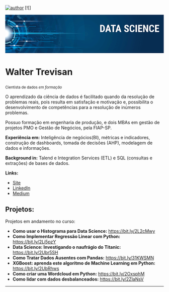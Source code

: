[![author](https://img.shields.io/badge/author-walter-trevisan-red.svg)](https://www.linkedin.com/in/walter-trevisan) [![]
<!--(https://img.shields.io/badge/python-3.7+-blue.svg)](https://www.python.org/downloads/release/python-365/) [![GPLv3 license](https://img.shields.io/badge/License-GPLv3-blue.svg)](http://perso.crans.org/besson/LICENSE.html) [![contributions welcome](https://img.shields.io/badge/contributions-welcome-brightgreen.svg?style=flat)](https://github.com/trevisanwjr/Projetos_data_science)-->

<p align="center">
  <img src="banner.png" >
</p>

# Walter Trevisan
<sub>Cientista de dados *em formação* </sub>

O aprendizado da ciência de dados é facilitado quando da resolução de problemas reais, pois resulta em satisfação e motivação e, possibilita o desenvolvimento de competências para a resolução de inúmeros problemas.

Possuo formação em engenharia de produção, e dois MBAs em gestão de projetos PMO e Gestão de Negócios, pela FIAP-SP.

**Experiência em:** Inteligência de negócios(BI), métricas e indicadores, construção de dashboards, tomada de decisões (AHP), modelagem de dados e informações.

**Background in:** Talend e Integration Services (ETL) e SQL (consultas e extrações) de bases de dados.

**Links:**
* [Site](http://wordpoint.com.br/)
* [LinkedIn](https://www.linkedin.com/in/walter-trevisan/)
* [Medium](https://medium.com/@trevisanwjr)


## Projetos:
Projetos em andamento no curso:

* **Como usar o Histograma para Data Science:** https://bit.ly/2L2cMwy
* **Como Implementar Regressão Linear com Python:** https://bit.ly/2Li5pzY
* **Data Science: Investigando o naufrágio do Titanic:** https://bit.ly/2Ubr5SH
* **Como Tratar Dados Ausentes com Pandas:** https://bit.ly/31KWSMN
* **XGBoost: aprenda este algoritmo de Machine Learning em Python:** https://bit.ly/2UbRhws
* **Como criar uma Wordcloud em Python:** https://bit.ly/2OxsphM
* **Como lidar com dados desbalanceados:** https://bit.ly/2ZlaNsV

---

